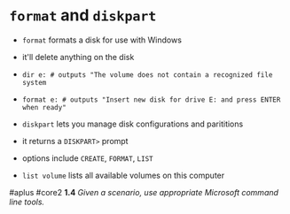 # `format` and `diskpart`

- `format` formats a disk for use with Windows
- it'll delete anything on the disk
- `dir e: # outputs "The volume does not contain a recognized file system`
- `format e: # outputs "Insert new disk for drive E: and press ENTER when ready"`

- `diskpart` lets you manage disk configurations and parititions
- it returns a `DISKPART>` prompt
- options include `CREATE`, `FORMAT`, `LIST`
- `list volume` lists all available volumes on this computer

#aplus #core2 **1.4** *Given a scenario, use appropriate Microsoft command line tools.* 
